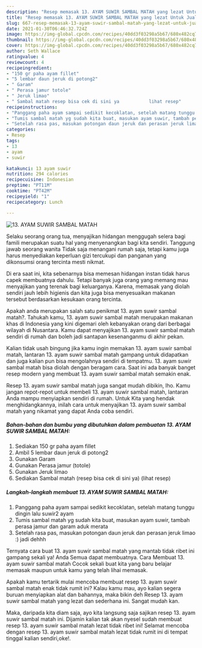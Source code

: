 ```yaml
---
description: "Resep memasak 13. AYAM SUWIR SAMBAL MATAH yang lezat Untuk Jualan"
title: "Resep memasak 13. AYAM SUWIR SAMBAL MATAH yang lezat Untuk Jualan"
slug: 667-resep-memasak-13-ayam-suwir-sambal-matah-yang-lezat-untuk-jualan
date: 2021-01-30T06:46:32.724Z
image: https://img-global.cpcdn.com/recipes/40dd3f03298a5b67/680x482cq70/13-ayam-suwir-sambal-matah-foto-resep-utama.jpg
thumbnail: https://img-global.cpcdn.com/recipes/40dd3f03298a5b67/680x482cq70/13-ayam-suwir-sambal-matah-foto-resep-utama.jpg
cover: https://img-global.cpcdn.com/recipes/40dd3f03298a5b67/680x482cq70/13-ayam-suwir-sambal-matah-foto-resep-utama.jpg
author: Seth Wallace
ratingvalue: 4
reviewcount: 4
recipeingredient:
- "150 gr paha ayam fillet"
- "5 lembar daun jeruk di potong2"
- " Garam"
- " Perasa jamur totole"
- " Jeruk limao"
- " Sambal matah resep bisa cek di sini ya           lihat resep"
recipeinstructions:
- "Panggang paha ayam sampai sedikit kecoklatan, setelah matang tunggu dingin lalu suwir2 ayam"
- "Tumis sambal matah yg sudah kita buat, masukan ayam suwir, tambah perasa jamur dan garam aduk merata"
- "Setelah rasa pas, masukan potongan daun jeruk dan perasan jeruk limao :) jadi dehhh"
categories:
- Resep
tags:
- 13
- ayam
- suwir

katakunci: 13 ayam suwir 
nutrition: 294 calories
recipecuisine: Indonesian
preptime: "PT11M"
cooktime: "PT42M"
recipeyield: "1"
recipecategory: Lunch

---
```



![13. AYAM SUWIR SAMBAL MATAH](https://img-global.cpcdn.com/recipes/40dd3f03298a5b67/680x482cq70/13-ayam-suwir-sambal-matah-foto-resep-utama.jpg)

Selaku seorang orang tua, menyajikan hidangan menggugah selera bagi famili merupakan suatu hal yang menyenangkan bagi kita sendiri. Tanggung jawab seorang  wanita Tidak saja menangani rumah saja, tetapi kamu juga harus menyediakan keperluan gizi tercukupi dan panganan yang dikonsumsi orang tercinta mesti nikmat.

Di era  saat ini, kita sebenarnya bisa memesan hidangan instan tidak harus capek membuatnya dahulu. Tetapi banyak juga orang yang memang mau menyajikan yang terenak bagi keluarganya. Karena, memasak yang diolah sendiri jauh lebih higienis dan kita juga bisa menyesuaikan makanan tersebut berdasarkan kesukaan orang tercinta. 



Apakah anda merupakan salah satu penikmat 13. ayam suwir sambal matah?. Tahukah kamu, 13. ayam suwir sambal matah merupakan makanan khas di Indonesia yang kini digemari oleh kebanyakan orang dari berbagai wilayah di Nusantara. Kamu dapat menyajikan 13. ayam suwir sambal matah sendiri di rumah dan boleh jadi santapan kesenanganmu di akhir pekan.

Kalian tidak usah bingung jika kamu ingin memakan 13. ayam suwir sambal matah, lantaran 13. ayam suwir sambal matah gampang untuk didapatkan dan juga kalian pun bisa mengolahnya sendiri di tempatmu. 13. ayam suwir sambal matah bisa diolah dengan beragam cara. Saat ini ada banyak banget resep modern yang membuat 13. ayam suwir sambal matah semakin enak.

Resep 13. ayam suwir sambal matah juga sangat mudah dibikin, lho. Kamu jangan repot-repot untuk membeli 13. ayam suwir sambal matah, lantaran Anda mampu menyiapkan sendiri di rumah. Untuk Kita yang hendak menghidangkannya, inilah cara untuk menyajikan 13. ayam suwir sambal matah yang nikamat yang dapat Anda coba sendiri.

<!--inarticleads1-->

##### Bahan-bahan dan bumbu yang dibutuhkan dalam pembuatan 13. AYAM SUWIR SAMBAL MATAH:

1. Sediakan 150 gr paha ayam fillet
1. Ambil 5 lembar daun jeruk di potong2
1. Gunakan  Garam
1. Gunakan  Perasa jamur (totole)
1. Gunakan  Jeruk limao
1. Sediakan  Sambal matah (resep bisa cek di sini ya)           (lihat resep)




<!--inarticleads2-->

##### Langkah-langkah membuat 13. AYAM SUWIR SAMBAL MATAH:

1. Panggang paha ayam sampai sedikit kecoklatan, setelah matang tunggu dingin lalu suwir2 ayam
1. Tumis sambal matah yg sudah kita buat, masukan ayam suwir, tambah perasa jamur dan garam aduk merata
1. Setelah rasa pas, masukan potongan daun jeruk dan perasan jeruk limao :) jadi dehhh




Ternyata cara buat 13. ayam suwir sambal matah yang mantab tidak ribet ini gampang sekali ya! Anda Semua dapat membuatnya. Cara Membuat 13. ayam suwir sambal matah Cocok sekali buat kita yang baru belajar memasak maupun untuk kamu yang telah lihai memasak.

Apakah kamu tertarik mulai mencoba membuat resep 13. ayam suwir sambal matah enak tidak rumit ini? Kalau kamu mau, ayo kalian segera buruan menyiapkan alat dan bahannya, maka bikin deh Resep 13. ayam suwir sambal matah yang lezat dan sederhana ini. Sangat mudah kan. 

Maka, daripada kita diam saja, ayo kita langsung saja sajikan resep 13. ayam suwir sambal matah ini. Dijamin kalian tak akan nyesel sudah membuat resep 13. ayam suwir sambal matah lezat tidak ribet ini! Selamat mencoba dengan resep 13. ayam suwir sambal matah lezat tidak rumit ini di tempat tinggal kalian sendiri,oke!.

